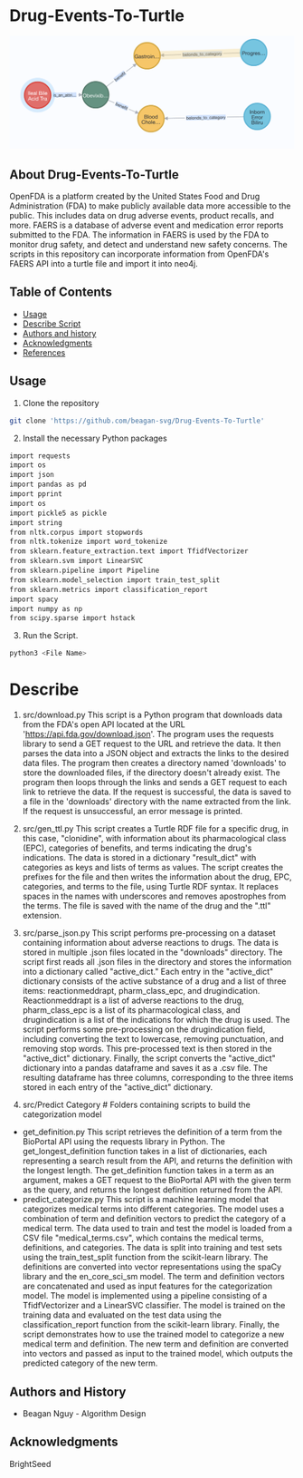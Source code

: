 
Drug-Events-To-Turtle
=================================================
![cover](Image/network.png)

## About Drug-Events-To-Turtle
OpenFDA is a platform created by the United States Food and Drug Administration (FDA) to make publicly available data more accessible to the public. This includes data on drug adverse events, product recalls, and more. FAERS is a database of adverse event and medication error reports submitted to the FDA. The information in FAERS is used by the FDA to monitor drug safety, and detect and understand new safety concerns. The scripts in this repository can incorporate information from OpenFDA's FAERS API into a turtle file and import it into neo4j.

Table of Contents
-----------------
* [Usage](#usage)
* [Describe Script](#Describe)
* [Authors and history](#authors-and-history)
* [Acknowledgments](#acknowledgments)
* [References](#references)

## Usage
1. Clone the repository
```bash
git clone 'https://github.com/beagan-svg/Drug-Events-To-Turtle'
```
2. Install the necessary Python packages 
```bash
import requests
import os
import json
import pandas as pd
import pprint
import os
import pickle5 as pickle
import string
from nltk.corpus import stopwords
from nltk.tokenize import word_tokenize
from sklearn.feature_extraction.text import TfidfVectorizer
from sklearn.svm import LinearSVC
from sklearn.pipeline import Pipeline
from sklearn.model_selection import train_test_split
from sklearn.metrics import classification_report
import spacy
import numpy as np
from scipy.sparse import hstack
```

3. Run the Script.
```bash
python3 <File Name>
``` 

# Describe
1. src/download.py
This script is a Python program that downloads data from the FDA's open API located at the URL 'https://api.fda.gov/download.json'. The program uses the requests library to send a GET request to the URL and retrieve the data. It then parses the data into a JSON object and extracts the links to the desired data files. The program then creates a directory named 'downloads' to store the downloaded files, if the directory doesn't already exist. The program then loops through the links and sends a GET request to each link to retrieve the data. If the request is successful, the data is saved to a file in the 'downloads' directory with the name extracted from the link. If the request is unsuccessful, an error message is printed.

2. src/gen_ttl.py
This script creates a Turtle RDF file for a specific drug, in this case, "clonidine", with information about its pharmacological class (EPC), categories of benefits, and terms indicating the drug's indications. The data is stored in a dictionary "result_dict" with categories as keys and lists of terms as values. The script creates the prefixes for the file and then writes the information about the drug, EPC, categories, and terms to the file, using Turtle RDF syntax. It replaces spaces in the names with underscores and removes apostrophes from the terms. The file is saved with the name of the drug and the ".ttl" extension.

3. src/parse_json.py
This script performs pre-processing on a dataset containing information about adverse reactions to drugs. The data is stored in multiple .json files located in the "downloads" directory. The script first reads all .json files in the directory and stores the information into a dictionary called "active_dict." Each entry in the "active_dict" dictionary consists of the active substance of a drug and a list of three items: reactionmeddrapt, pharm_class_epc, and drugindication. Reactionmeddrapt is a list of adverse reactions to the drug, pharm_class_epc is a list of its pharmacological class, and drugindication is a list of the indications for which the drug is used. The script performs some pre-processing on the drugindication field, including converting the text to lowercase, removing punctuation, and removing stop words. This pre-processed text is then stored in the "active_dict" dictionary.
Finally, the script converts the "active_dict" dictionary into a pandas dataframe and saves it as a .csv file. The resulting dataframe has three columns, corresponding to the three items stored in each entry of the "active_dict" dictionary.

4. src/Predict Category # Folders containing scripts to build the categorization model
- get_definition.py 
This script retrieves the definition of a term from the BioPortal API using the requests library in Python. The get_longest_definition function takes in a list of dictionaries, each representing a search result from the API, and returns the definition with the longest length. The get_definition function takes in a term as an argument, makes a GET request to the BioPortal API with the given term as the query, and returns the longest definition returned from the API.
- predict_categorize.py
This script is a machine learning model that categorizes medical terms into different categories. The model uses a combination of term and definition vectors to predict the category of a medical term. The data used to train and test the model is loaded from a CSV file "medical_terms.csv", which contains the medical terms, definitions, and categories. The data is split into training and test sets using the train_test_split function from the scikit-learn library. The definitions are converted into vector representations using the spaCy library and the en_core_sci_sm model. The term and definition vectors are concatenated and used as input features for the categorization model. The model is implemented using a pipeline consisting of a TfidfVectorizer and a LinearSVC classifier. The model is trained on the training data and evaluated on the test data using the classification_report function from the scikit-learn library. Finally, the script demonstrates how to use the trained model to categorize a new medical term and definition. The new term and definition are converted into vectors and passed as input to the trained model, which outputs the predicted category of the new term.

## Authors and History

* Beagan Nguy - Algorithm Design

## Acknowledgments

BrightSeed


